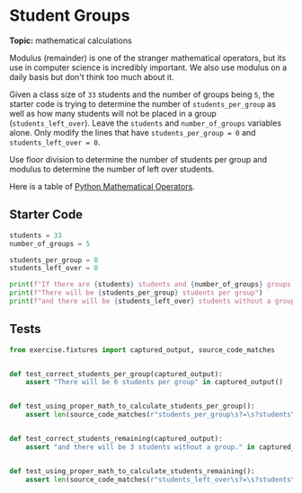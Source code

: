 # Student Groups
**Topic:** mathematical calculations



Modulus (remainder) is one of the stranger mathematical operators, but its use in computer science is incredibly important. We also use modulus on a daily basis but don't think too much about it.

Given a class size of `33` students and the number of groups being `5`, the starter code is trying to determine the number of `students_per_group` as well as how many students will not be placed in a group (`students_left_over`). Leave the `students` and `number_of_groups` variables alone. Only modify the lines that have `students_per_group = 0` and `students_left_over = 0`.

Use floor division to determine the number of students per group and modulus to determine the number of left over students. 

Here is a table of [Python Mathematical Operators](https://gist.github.com/MrGallo/f6ef9b3ef06875761a675730e1095af6).

## Starter Code
```python
students = 33
number_of_groups = 5

students_per_group = 0
students_left_over = 0

print(f"If there are {students} students and {number_of_groups} groups.")
print(f"There will be {students_per_group} students per group")
print(f"and there will be {students_left_over} students without a group.")
```

## Tests
```python
from exercise.fixtures import captured_output, source_code_matches


def test_correct_students_per_group(captured_output):
    assert "There will be 6 students per group" in captured_output()


def test_using_proper_math_to_calculate_students_per_group():
    assert len(source_code_matches(r"students_per_group\s?=\s?students\s?\/\/\s?number_of_groups")), "You must use mathematical operations to solve this. Also, you need to use the proper variables. Don't simply repeat the values stored in the variables."


def test_correct_students_remaining(captured_output):
    assert "and there will be 3 students without a group." in captured_output()


def test_using_proper_math_to_calculate_students_remaining():
    assert len(source_code_matches(r"students_left_over\s?=\s?students\s?%\s?number_of_groups")), "You must use mathematical operations to solve this. Also, you need to use the proper variables. Don't simply repeat the values stored in the variables."
```
